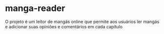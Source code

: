 # manga-reader
O projeto é um leitor de mangás online que permite aos usuários ler mangás e adicionar suas opiniões e comentários em cada capítulo
